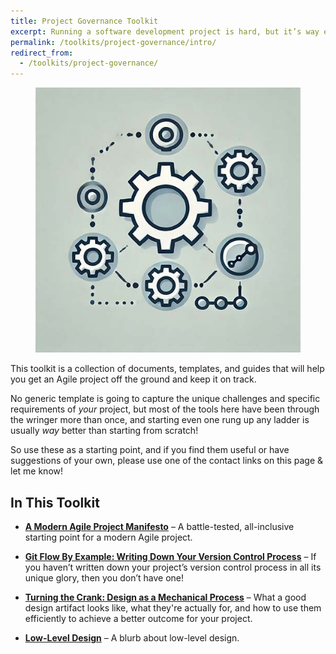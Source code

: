 ```yaml
---
title: Project Governance Toolkit
excerpt: Running a software development project is hard, but it’s way easier if you have a plan!
permalink: /toolkits/project-governance/intro/
redirect_from:
  - /toolkits/project-governance/
---
```


<figure class="align-left drop-image">
    <img src="/assets/collections/project-governance/intro-square.jpg">
</figure>

This toolkit is a collection of documents, templates, and guides that will help you get an Agile project off the ground and keep it on track.

No generic template is going to capture the unique challenges and specific requirements of _your_ project, but most of the tools here have been through the wringer more than once, and starting even one rung up any ladder is usually _way_ better than starting from scratch!

So use these as a starting point, and if you find them useful or have suggestions of your own, please use one of the contact links on this page & let me know!

## In This Toolkit

- [**A Modern Agile Project Manifesto**](/toolkits/project-governance/a-modern-agile-project-manifesto/) – A battle-tested, all-inclusive starting point for a modern Agile project.

- [**Git Flow By Example: Writing Down Your Version Control Process**](/toolkits/project-governance/git-flow-by-example-writing-down-your-version-control-process/) – If you haven’t written down your project’s version control process in all its unique glory, then you don’t have one!

- [**Turning the Crank: Design as a Mechanical Process**](/toolkits/project-governance/turning-the-crank-design-as-a-mechanical-process/) – What a good design artifact looks like, what they're actually for, and how to use them efficiently to achieve a better outcome for your project.

- [**Low-Level Design**](/toolkits/project-governance/design-as-code/) – A blurb about low-level design.
